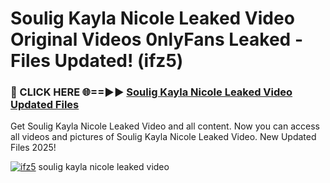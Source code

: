 # Soulig Kayla Nicole Leaked Video Original Videos 0nlyFans Leaked - Files Updated! (ifz5)

<h3>🔴 CLICK HERE 🌐==►► <a href="https://tinyurl.com/x26r9saj" rel="nofollow">Soulig Kayla Nicole Leaked Video Updated Files</a></h3>

Get Soulig Kayla Nicole Leaked Video and all content. Now you can access all videos and pictures of Soulig Kayla Nicole Leaked Video. New Updated Files 2025!

[![ifz5](https://i.imgur.com/LkgZPqh.gif)](https://tinyurl.com/x26r9saj)
soulig kayla nicole leaked video